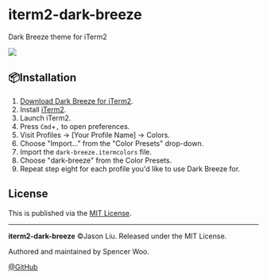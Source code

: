 # iterm2-dark-breeze
Dark Breeze theme for iTerm2

![](https://tva1.sinaimg.cn/large/0082zybpgy1gc2049rtopj30ho09540y.jpg)

📦Installation
---------------------------------------------------------------------------

1.  [Download Dark Breeze for iTerm2](https://github.com/jasonliuuu/iterm2-dark-breeze/archive/master.zip).
2.  Install [iTerm2](https://www.iterm2.com/).
3.  Launch iTerm2.
4.  Press `Cmd`+`,` to open preferences.
5.  Visit Profiles → [Your Profile Name] → Colors.
6.  Choose "Import..." from the "Color Presets" drop-down.
7.  Import the `dark-breeze.itermcolors` file.
8.  Choose "dark-breeze" from the Color Presets.
9.  Repeat step eight for each profile you'd like to use Dark Breeze for.

License
-------

This is published via the [MIT License](https://github.com/jasonliuuu/iterm2-dark-breeze/blob/master/LICENSE).

* * * * *

**iterm2-dark-breeze** ©Jason Liu. Released under the MIT License.

Authored and maintained by Spencer Woo.

 [@GitHub](https://github.com/jasonliuuu)

